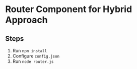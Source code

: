 # Router Component for Hybrid Approach

## Steps

1. Run `npm install`
2. Configure `config.json`
3. Run `node router.js`
